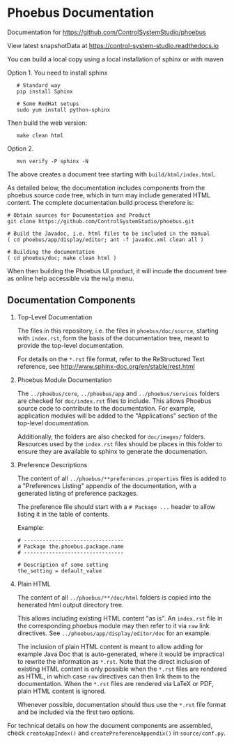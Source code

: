 Phoebus Documentation
=====================

Documentation for https://github.com/ControlSystemStudio/phoebus

View latest snapshotData at https://control-system-studio.readthedocs.io

You can build a local copy using a local installation of sphinx or with maven

Option 1.
You need to install sphinx
```
   # Standard way
   pip install Sphinx

   # Some RedHat setups
   sudo yum install python-sphinx
```

Then build the web version:
```
   make clean html
```

Option 2.
```
   mvn verify -P sphinx -N
```

The above creates a document tree starting with `build/html/index.html`.

As detailed below, the documentation includes components from the phoebus source code tree,
which in turn may include generated HTML content.
The complete documentation build process therefore is:
```
# Obtain sources for Documentation and Product
git clone https://github.com/ControlSystemStudio/phoebus.git

# Build the Javadoc, i.e. html files to be included in the manual
( cd phoebus/app/display/editor; ant -f javadoc.xml clean all )

# Building the documentation
( cd phoebus/doc; make clean html )
```

When then building the Phoebus UI product, it will incude the document tree
as online help accessible via the `Help` menu.


Documentation Components
------------------------

1) Top-Level Documentation

   The files in this repository, i.e. the files in `phoebus/doc/source`, starting with `index.rst`,
   form the basis of the documentation tree, meant to provide the top-level documentation.
   
   For details on the `*.rst` file format, refer to the
   ReStructured Text reference, see http://www.sphinx-doc.org/en/stable/rest.html

2) Phoebus Module Documentation

   The `../phoebus/core`, `../phoebus/app` and `../phoebus/services`
   folders are checked for `doc/index.rst` files to include.
   This allows Phoebus source code to contribute to the documentation.
   For example, application modules will be added
   to the "Applications" section of the top-level documentation.
   
   Additionally, the folders are also checked for `doc/images/` folders.
   Resources used by the `index.rst` files should be places in this folder to 
   ensure they are available to sphinx to generate the documenation.

3) Preference Descriptions

   The content of all `../phoebus/**preferences.properties` files
   is added to a "Preferences Listing" appendix of the documentation,
   with a generated listing of preference packages.
   
   The preference file should start with a `# Package ...` header
   to allow listing it in the table of contents.
   
   Example:
   
   ```
   # --------------------------------
   # Package the.phoebus.package.name
   # --------------------------------
   
   # Description of some setting
   the_setting = default_value
   ```
   
4) Plain HTML

   The content of all `../phoebus/**/doc/html` folders is copied into the
   henerated html output directory tree.
   
   This allows including existing HTML content "as is".
   An `index.rst` file in the corresponding phoebus module may then refer
   to it via `raw` link directives.
   See `../phoebus/app/display/editor/doc` for an example.
   
   The inclusion of plain HTML content is meant to allow adding for example
   Java Doc that is auto-generated, where it would be impractical to rewrite
   the information as `*.rst`.
   Note that the direct inclusion of existing HTML content is only possible when the
   `*.rst` files are rendered as HTML, in which case `raw` directives can
   then link them to the documentation.
   When the `*.rst` files are rendered via LaTeX or PDF, plain HTML content is ignored.
   
   Whenever possible, documentation should thus use the `*.rst` file format
   and be included via the first two options.
   

For technical details on how the document components are assembled,
check `createAppIndex()` and `createPreferenceAppendix()` in `source/conf.py`.



